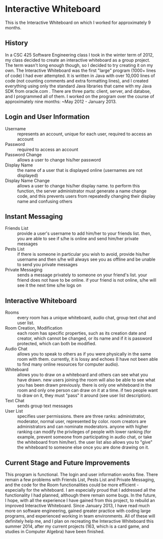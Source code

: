 Interactive Whiteboard
======================

This is the Interactive Whiteboard on which I worked for approximately 9 months.

History
-------

In a CSC 425 Software Engineering class I took in the winter term of 2012, my class decided to create an interactive whiteboard as a group project. The term wasn't long enough though, so I decided to try creating it on my own. The Interactive Whiteboard was the first "large" program (1000+ lines of code) I had ever attempted. It is written in Java with over 10,000 lines of code (not counting comments and extra formatting lines), and I created everything using only the standard Java libraries that came with my Java SDK from oracle.com . There are three parts: client, server, and databse, and I programmed all of them. I worked on the program over the course of approximately nine months: ~May 2012 - January 2013.

Login and User Information
--------------------------

<dl>
  <dt>Username</dt>
    <dd>represents an account, unique for each user, required to access an account</dd>
  <dt>Password</dt>
    <dd>required to access an account</dd>
  <dt>Password Change</dt>
    <dd>allows a user to change his/her password</dd>
  <dt>Display Name</dt>
    <dd>the name of a user that is displayed online (usernames are not displayed)</dd>
  <dt>Display Name Change</dt>
    <dd>allows a user to change his/her display name. to perform this function, the server administrator must generate a name change code, and this prevents users from repeatedly changing their display name and confusing others</dd>
</dl>

Instant Messaging
-----------------

<dl>
  <dt>Friends List</dt>
    <dd>provide a user's username to add him/her to your friends list. then, you are able to see if s/he is online and send him/her private messages</dd>
  <dt>Pests List</dt>
    <dd>if there is someone in particular you wish to avoid, provide his/her username and then s/he will always see you as offline and be unable to send you private messages</dd>
  <dt>Private Messaging</dt>
    <dd>sends a message privately to someone on your friend's list. your friend does not have to be online. if your friend is not online, s/he will see it the next time s/he logs on</dd>
</dl>

Interactive Whiteboard
----------------------
<dl>
  <dt>Rooms</dt>
    <dd>every room has a unique whiteboard, audio chat, group text chat and user list.</dd>
  <dt>Room Creation, Modification</dt>
    <dd>each room has specific properties, such as its creation date and creator, which cannot be changed, or its name and if it is password protected, which can both be modified.
  <dt>Audio Chat</dt>
    <dd>allows you to speak to others as if you were physically in the same room with them. currently, it is lossy and echoes (I have not been able to find many online resources for computer audio).</dd>
  <dt>Whiteboard</dt>
    <dd>allows you to draw on a whiteboard and others can see what you have drawn. new users joining the room will also be able to see what you has been drawn previously. there is only one whiteboard in the room and only one person can draw on it at a time. if two people want to draw on it, they must "pass" it around (see user list description).</dd>
  <dt>Text Chat</dt>
    <dd>sends group text messages</dd>
  <dt>User List</dt>
    <dd>specifies user permissions. there are three ranks: administrator, moderator, normal user, represented by color. room creators are administrators and can nominate moderators. anyone with higher ranking can modify the privileges of people with lower ranking (for example, prevent someone from participating in audio chat, or take the whiteboard from him/her). the user list also allows you to "give" the whiteboard to someone else once you are done drawing on it.</dd>
    
Current Stage and Future Improvements
-------------------------------------

  This program is functional. The login and user information works fine. There remain a few problems with Friends List, Pests List and Private Messaging, and the code for the Room functionalities could be more efficient - especially for the whiteboard.
  I am especially proud that I addressed all the functionality I had planned, although there remain some bugs. In the future, I hope, with all the experience I have gained from this project, to rebuild an improved Interactive Whiteboard. Since January 2013, I have read much more on software engineering, gained greater practice with coding large programs, and experienced working in team environments. All of these will definitely help me, and I plan on recreating the Interactive Whiteboard this summer 2014, after my current projects (163, which is a card game, and studies in Computer Algebra) have been finished.

